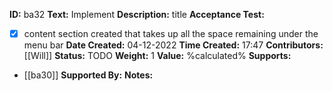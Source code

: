 **ID:** ba32
**Text:** Implement
**Description:** title
**Acceptance Test:**
- [x] content section created that takes up all the space remaining under the menu bar
**Date Created:** 04-12-2022
**Time Created:** 17:47
**Contributors:** [[Will]]
**Status:** TODO
**Weight:** 1
**Value:** %calculated%
**Supports:**
- [[ba30]]
**Supported By:**
**Notes:**